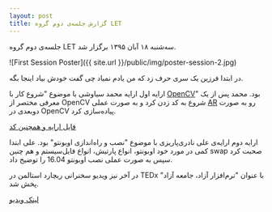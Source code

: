 ```yaml
---
layout: post
title: گزارش جلسه‌ی دوم گروه LET
---
```




جلسه‌ی دوم گروه LET سه‌شنبه ۱۸ آبان ۱۳۹۵ برگزار شد.

![First Session Poster]({{ site.url }}/public/img/poster-session-2.jpg)

در ابتدا فرزین یک سری حرف زد که من یادم نمیاد چی گفت خودش بیاد اینجا بگه.




ارایه اول ارایه محمد سیاوشی با موضوع "شروع کار با [OpenCV](https://en.wikipedia.org/wiki/OpenCV)" بود. محمد پس از یک معرفی مختصر از OpenCV شروع به کد زدن کرد و به صورت عملی [AR](https://en.wikipedia.org/wiki/Augmented_reality) رو به صورت دو‌بعدی در OpenCV پیاده‌سازی کرد.


[فایل ارایه و همچنین کد](https://github.com/Msiavashi/OpenCV-Presentation)




ارایه دوم ارایه‌ی علی نادری‌پاریزی با موضوع "نصب و راه‌اندازی اوبونتو" بود. علی ابتدا کمی در مورد خود اوبونتو، انواع پارتیش، انواع فایل‌سیستم و هم چنین swap صحبت کرد سپس به صورت عملی نصب اوبونتو 16.04 را توضیح داد.




در آخر نیز ویدیو سخنرانی ریچارد استالمن در TEDx با عنوان "نرم‌افزار آزاد، جامعه آزاد" پخش شد.


[لینک ویدیو](https://mega.nz/#!tUo0hbIJ!9gT8zhYYmCQYzeor7WoAjezHm2bmg1KuAtL58Cqxwo4)




